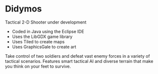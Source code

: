 # Didymos
Tactical 2-D Shooter under development
- Coded in Java using the Eclipse IDE
- Uses the LibGDX game library
- Uses Tiled to create maps
- Uses GraphicsGale to create art

Take control of two soldiers and defeat vast enemy forces in a variety of tactical scenarios. Features smart tactical AI and diverse terrain that make you think on your feet to survive.
